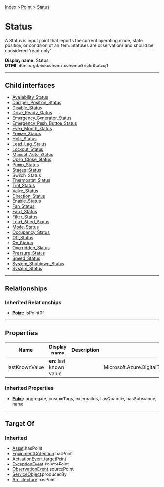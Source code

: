 [Index](../../index.md) > [Point](../Point.md) > [Status](#)
# Status

A Status is input point that reports the current operating mode, state, position, or condition of an item. Statuses are observations and should be considered 'read-only'


**Display name:** Status<br />
**DTMI:** dtmi:org:brickschema:schema:Brick:Status;1

---

## Child interfaces
* [Availability_Status](Availability_Status.md)
* [Damper_Position_Status](Damper_Position_Status.md)
* [Disable_Status](Disable_Status.md)
* [Drive_Ready_Status](Drive_Ready_Status.md)
* [Emergency_Generator_Status](Emergency_Generator_Status.md)
* [Emergency_Push_Button_Status](Emergency_Push_Button_Status.md)
* [Even_Month_Status](Even_Month_Status.md)
* [Freeze_Status](Freeze_Status.md)
* [Hold_Status](Hold_Status.md)
* [Lead_Lag_Status](Lead_Lag_Status.md)
* [Lockout_Status](Lockout_Status.md)
* [Manual_Auto_Status](Manual_Auto_Status.md)
* [Open_Close_Status](Open_Close_Status.md)
* [Pump_Status](Pump_Status.md)
* [Stages_Status](Stages_Status.md)
* [Switch_Status](Switch_Status.md)
* [Thermostat_Status](Thermostat_Status.md)
* [Tint_Status](Tint_Status.md)
* [Valve_Status](Valve_Status.md)
* [Direction_Status](Direction_Status/Direction_Status.md)
* [Enable_Status](Enable_Status/Enable_Status.md)
* [Fan_Status](Fan_Status/Fan_Status.md)
* [Fault_Status](Fault_Status/Fault_Status.md)
* [Filter_Status](Filter_Status/Filter_Status.md)
* [Load_Shed_Status](Load_Shed_Status/Load_Shed_Status.md)
* [Mode_Status](Mode_Status/Mode_Status.md)
* [Occupancy_Status](Occupancy_Status/Occupancy_Status.md)
* [Off_Status](Off_Status/Off_Status.md)
* [On_Status](On_Status/On_Status.md)
* [Overridden_Status](Overridden_Status/Overridden_Status.md)
* [Pressure_Status](Pressure_Status/Pressure_Status.md)
* [Speed_Status](Speed_Status/Speed_Status.md)
* [System_Shutdown_Status](System_Status/System_Shutdown_Status.md)
* [System_Status](System_Status/System_Status.md)

---

## Relationships

### Inherited Relationships
* **[Point](../Point.md):** isPointOf

---

## Properties

|Name|Display name|Description|Schema|Writable|
|-|-|-|-|-|
|lastKnownValue|**en**: last known value||Microsoft.Azure.DigitalTwins.Parser.Models.DTObjectInfo|True|
### Inherited Properties
* **[Point](../Point.md):** aggregate, customTags, externalIds, hasQuantity, hasSubstance, name

---

## Target Of
### Inherited
* [Asset](../../Asset/Asset.md).hasPoint
* [EquipmentCollection](../../Collection/EquipmentCollection.md).hasPoint
* [ActuationEvent](../../Event/PointEvent/ActuationEvent.md).targetPoint
* [ExceptionEvent](../../Event/PointEvent/ExceptionEvent.md).sourcePoint
* [ObservationEvent](../../Event/PointEvent/ObservationEvent.md).sourcePoint
* [ServiceObject](../../Information/ServiceObject/ServiceObject.md).producedBy
* [Architecture](../../Space/Architecture/Architecture.md).hasPoint
